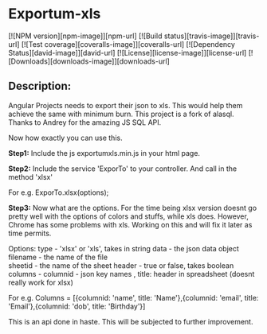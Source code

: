 # Exportum-xls


[![NPM version][npm-image]][npm-url]
[![Build status][travis-image]][travis-url]
[![Test coverage][coveralls-image]][coveralls-url]
[![Dependency Status][david-image]][david-url]
[![License][license-image]][license-url]
[![Downloads][downloads-image]][downloads-url]

## Description: 
Angular Projects needs to export their json to xls. This would help them achieve the same with minimum burn. This project is a fork of alasql. Thanks to Andrey for the amazing JS SQL API.

Now how exactly you can use this.

**Step1:**
Include the js exportumxls.min.js in your html page.

**Step2:**
Include the service 'ExporTo' to your controller. And call in the method 'xlsx'

For e.g. ExporTo.xlsx(options);

**Step3:**
Now what are the options. For the time being xlsx version doesnt go pretty well with the options of colors and stuffs, while xls does. However, Chrome has some problems with xls. Working on this and will fix it later as time permits.

Options:
type - 'xlsx' or 'xls', takes in string
data - the json data object
filename - the name of the file                
sheetid - the name of the sheet
header -  true or false, takes boolean
columns - columnid - json key names , title: header in spreadsheet (doesnt really work for xlsx)

For e.g. Columns = [{columnid: 'name', title: 'Name'},{columnid: 'email', title: 'Email'},{columnid: 'dob', title: 'Birthday'}]


This is an api done in haste. This will be subjected to further improvement. 
